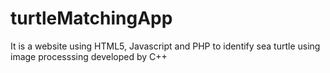 # turtleMatchingApp
It is a website using HTML5, Javascript and PHP to identify sea turtle using image processsing developed by C++
